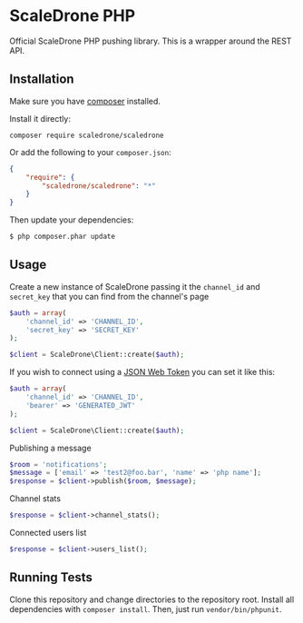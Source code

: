 # ScaleDrone PHP
Official ScaleDrone PHP pushing library. This is a wrapper around the REST API.

## Installation

Make sure you have [composer](https://getcomposer.org) installed.

Install it directly:

```
composer require scaledrone/scaledrone
```

Or add the following to your `composer.json`:

```json
{
    "require": {
        "scaledrone/scaledrone": "*"
    }
}
```

Then update your dependencies:

```bash
$ php composer.phar update
```

## Usage
Create a new instance of ScaleDrone passing it the `channel_id` and `secret_key` that you can find from the channel's page
```php
$auth = array(
    'channel_id' => 'CHANNEL_ID',
    'secret_key' => 'SECRET_KEY'
);

$client = ScaleDrone\Client::create($auth);
```

If you wish to connect using a [JSON Web Token](https://www.scaledrone.com/docs/jwt-authentication) you can set it like this:
```php
$auth = array(
    'channel_id' => 'CHANNEL_ID',
    'bearer' => 'GENERATED_JWT'
);

$client = ScaleDrone\Client::create($auth);
```

Publishing a message
```php
$room = 'notifications';
$message = ['email' => 'test2@foo.bar', 'name' => 'php name'];
$response = $client->publish($room, $message);
```

Channel stats
```php
$response = $client->channel_stats();
```

Connected users list
```php
$response = $client->users_list();
```

## Running Tests

Clone this repository and change directories to the repository root. Install all dependencies with `composer install`.
Then, just run `vendor/bin/phpunit`.
